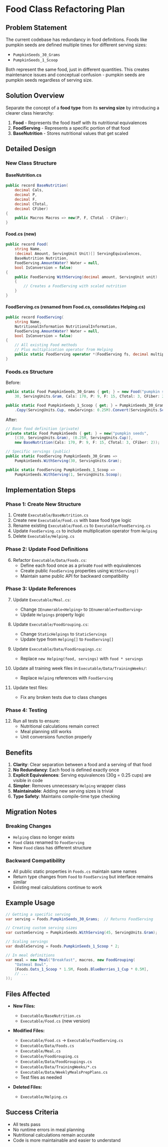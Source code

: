 # Food Class Refactoring Plan

## Problem Statement

The current codebase has redundancy in food definitions. Foods like pumpkin seeds are defined multiple times for different serving sizes:
- `PumpkinSeeds_30_Grams`
- `PumpkinSeeds_1_Scoop`

Both represent the same food, just in different quantities. This creates maintenance issues and conceptual confusion - pumpkin seeds are pumpkin seeds regardless of serving size.

## Solution Overview

Separate the concept of a **food type** from its **serving size** by introducing a clearer class hierarchy:

1. **Food** - Represents the food itself with its nutritional equivalences
2. **FoodServing** - Represents a specific portion of that food
3. **BaseNutrition** - Stores nutritional values that get scaled

## Detailed Design

### New Class Structure

#### BaseNutrition.cs
```csharp
public record BaseNutrition(
    decimal Cals,
    decimal P,
    decimal F,
    decimal CTotal,
    decimal CFiber)
{
    public Macros Macros => new(P, F, CTotal - CFiber);
}
```

#### Food.cs (new)
```csharp
public record Food(
    string Name,
    (decimal Amount, ServingUnit Unit)[] ServingEquivalences,
    BaseNutrition Nutrition,
    FoodServing.AmountWater? Water = null,
    bool IsConversion = false)
{
    public FoodServing WithServing(decimal amount, ServingUnit unit)
    {
        // Creates a FoodServing with scaled nutrition
    }
}
```

#### FoodServing.cs (renamed from Food.cs, consolidates Helping.cs)
```csharp
public record FoodServing(
    string Name,
    NutritionalInformation NutritionalInformation,
    FoodServing.AmountWater? Water = null,
    bool IsConversion = false)
{
    // All existing Food methods
    // Plus multiplication operator from Helping
    public static FoodServing operator *(FoodServing fs, decimal multiplier)
}
```

### Foods.cs Structure

Before:
```csharp
public static Food PumpkinSeeds_30_Grams { get; } = new Food("pumpkin seeds", new(
    30, ServingUnits.Gram, Cals: 170, P: 9, F: 15, CTotal: 3, CFiber: 2));

public static Food PumpkinSeeds_1_Scoop { get; } = PumpkinSeeds_30_Grams
    .Copy(ServingUnits.Cup, newServings: 0.25M).Convert(ServingUnits.Scoop);
```

After:
```csharp
// Base food definition (private)
private static Food PumpkinSeeds { get; } = new("pumpkin seeds",
    [(30, ServingUnits.Gram), (0.25M, ServingUnits.Cup)],
    new BaseNutrition(Cals: 170, P: 9, F: 15, CTotal: 3, CFiber: 2));

// Specific servings (public)
public static FoodServing PumpkinSeeds_30_Grams => 
    PumpkinSeeds.WithServing(30, ServingUnits.Gram);

public static FoodServing PumpkinSeeds_1_Scoop => 
    PumpkinSeeds.WithServing(1, ServingUnits.Scoop);
```

## Implementation Steps

### Phase 1: Create New Structure
1. Create `Executable/BaseNutrition.cs`
2. Create new `Executable/Food.cs` with base food type logic
3. Rename existing `Executable/Food.cs` to `Executable/FoodServing.cs`
4. Update `FoodServing.cs` to include multiplication operator from `Helping`
5. Delete `Executable/Helping.cs`

### Phase 2: Update Food Definitions
6. Refactor `Executable/Data/Foods.cs`:
   - Define each food once as a private `Food` with equivalences
   - Create public `FoodServing` properties using `WithServing()`
   - Maintain same public API for backward compatibility

### Phase 3: Update References
7. Update `Executable/Meal.cs`:
   - Change `IEnumerable<Helping>` to `IEnumerable<FoodServing>`
   - Update `Helpings` property logic

8. Update `Executable/FoodGrouping.cs`:
   - Change `StaticHelpings` to `StaticServings`
   - Update type from `Helping[]` to `FoodServing[]`

9. Update `Executable/Data/FoodGroupings.cs`:
   - Replace `new Helping(food, servings)` with `food * servings`

10. Update all training week files in `Executable/Data/TrainingWeeks/`:
    - Replace `Helping` references with `FoodServing`

11. Update test files:
    - Fix any broken tests due to class changes

### Phase 4: Testing
12. Run all tests to ensure:
    - Nutritional calculations remain correct
    - Meal planning still works
    - Unit conversions function properly

## Benefits

1. **Clarity**: Clear separation between a food and a serving of that food
2. **No Redundancy**: Each food is defined exactly once
3. **Explicit Equivalences**: Serving equivalences (30g = 0.25 cups) are visible in code
4. **Simpler**: Removes unnecessary `Helping` wrapper class
5. **Maintainable**: Adding new serving sizes is trivial
6. **Type Safety**: Maintains compile-time type checking

## Migration Notes

### Breaking Changes
- `Helping` class no longer exists
- `Food` class renamed to `FoodServing`
- New `Food` class has different structure

### Backward Compatibility
- All public static properties in `Foods.cs` maintain same names
- Return type changes from `Food` to `FoodServing` but interface remains similar
- Existing meal calculations continue to work

## Example Usage

```csharp
// Getting a specific serving
var serving = Foods.PumpkinSeeds_30_Grams;  // Returns FoodServing

// Creating custom serving sizes
var customServing = PumpkinSeeds.WithServing(45, ServingUnits.Gram);

// Scaling servings
var doubleServing = Foods.PumpkinSeeds_1_Scoop * 2;

// In meal definitions
var meal = new Meal("Breakfast", macros, new FoodGrouping(
    "Oatmeal Bowl",
    [Foods.Oats_1_Scoop * 1.5M, Foods.BlueBerries_1_Cup * 0.5M],
    // ...
));
```

## Files Affected

- **New Files:**
  - `Executable/BaseNutrition.cs`
  - `Executable/Food.cs` (new version)

- **Modified Files:**
  - `Executable/Food.cs` → `Executable/FoodServing.cs`
  - `Executable/Data/Foods.cs`
  - `Executable/Meal.cs`
  - `Executable/FoodGrouping.cs`
  - `Executable/Data/FoodGroupings.cs`
  - `Executable/Data/TrainingWeeks/*.cs`
  - `Executable/Data/WeeklyMealsPrepPlans.cs`
  - Test files as needed

- **Deleted Files:**
  - `Executable/Helping.cs`

## Success Criteria

- All tests pass
- No runtime errors in meal planning
- Nutritional calculations remain accurate
- Code is more maintainable and easier to understand